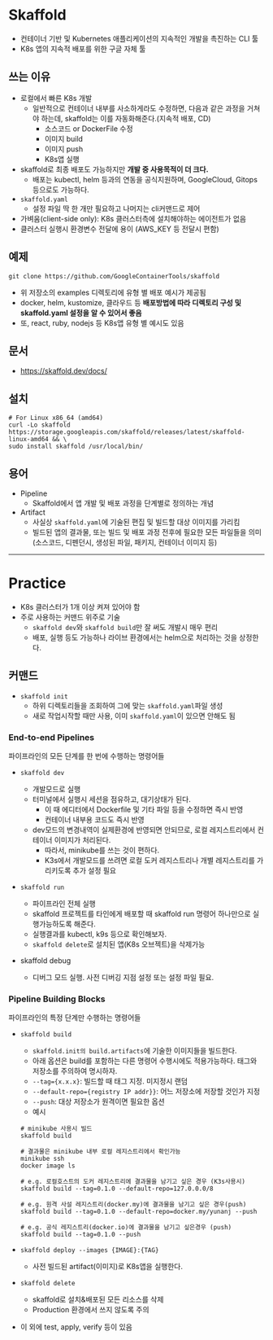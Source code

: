 # Skaffold
- 컨테이너 기반 및 Kubernetes 애플리케이션의 지속적인 개발을 촉진하는 CLI 툴
- K8s 앱의 지속적 배포를 위한 구글 자체 툴

## 쓰는 이유
- 로컬에서 빠른 K8s 개발
    - 일반적으로 컨테이너 내부를 사소하게라도 수정하면, 다음과 같은 과정을 거쳐야 하는데, skaffold는 이를 자동화해준다.(지속적 배포, CD)
        - 소스코드 or DockerFile 수정
        - 이미지 build
        - 이미지 push
        - K8s앱 실행
- skaffold로 최종 배포도 가능하지만 **개발 중 사용목적이 더 크다.**
    - 배포는 kubectl, helm 등과의 연동을 공식지원하며, GoogleCloud, Gitops 등으로도 가능하다.
- `skaffold.yaml`
    - 설정 파일 딱 한 개만 필요하고 나머지는 cli커맨드로 제어
- 가벼움(client-side only): K8s 클러스터측에 설치해야하는 에이전트가 없음
- 클러스터 실행시 환경변수 전달에 용이 (AWS_KEY 등 전달시 편함)

## 예제
```
git clone https://github.com/GoogleContainerTools/skaffold
```
- 위 저장소의 examples 디렉토리에 유형 별 배포 예시가 제공됨
- docker, helm, kustomize, 클라우드 등 **배포방법에 따라 디렉토리 구성 및 skaffold.yaml 설정을 알 수 있어서 좋음**
- 또, react, ruby, nodejs 등 K8s앱 유형 별 예시도 있음

## 문서
- https://skaffold.dev/docs/

## 설치
```
# For Linux x86_64 (amd64)
curl -Lo skaffold https://storage.googleapis.com/skaffold/releases/latest/skaffold-linux-amd64 && \
sudo install skaffold /usr/local/bin/
```
## 용어
- Pipeline
    - Skaffold에서 앱 개발 및 배포 과정을 단계별로 정의하는 개념
- Artifact
    - 사실상 `skaffold.yaml`에 기술된 편집 및 빌드할 대상 이미지를 가리킴
    - 빌드된 앱의 결과물, 또는 빌드 및 배포 과정 전후에 필요한 모든 파일들을 의미 (소스코드, 디펜던시, 생성된 파일, 패키지, 컨테이너 이미지 등)

---
# Practice
- K8s 클러스터가 1개 이상 켜져 있어야 함
- 주로 사용하는 커맨드 위주로 기술    
    - `skaffold dev`와 `skaffold build`만 잘 써도 개발시 매우 편리
    - 배포, 실행 등도 가능하나 라이브 환경에서는 helm으로 처리하는 것을 상정한다.

## 커맨드
- `skaffold init`
    - 하위 디렉토리들을 조회하여 그에 맞는 `skaffold.yaml`파일 생성
    - 새로 작업시작할 때만 사용, 이미 `skaffold.yaml`이 있으면 안해도 됨

### End-to-end Pipelines
파이프라인의 모든 단계를 한 번에 수행하는 명령어들

- `skaffold dev`
    - 개발모드로 실행
    - 터미널에서 실행시 세션을 점유하고, 대기상태가 된다.
        - 이 때 에디터에서 Dockerfile 및 기타 파일 등을 수정하면 즉시 반영
        - 컨테이너 내부용 코드도 즉시 반영
    - dev모드의 변경내역이 실제환경에 반영되면 안되므로, 로컬 레지스트리에서 컨테이너 이미지가 처리된다.
        - 따라서, minikube를 쓰는 것이 편하다.
        - K3s에서 개발모드를 쓰려면 로컬 도커 레지스트리나 개별 레지스트리를 가리키도록 추가 설정 필요

- `skaffold run`
    - 파이프라인 전체 실행
    - skaffold 프로젝트를 타인에게 배포할 때 skaffold run 명령어 하나만으로 실행가능하도록 해준다.
    - 실행결과를 kubectl, k9s 등으로 확인해보자.
    - `skaffold delete`로 설치된 앱(K8s 오브젝트)을 삭제가능

- skaffold debug
    - 디버그 모드 실행. 사전 디버깅 지점 설정 또는 설정 파일 필요.

### Pipeline Building Blocks
파이프라인의 특정 단계만 수행하는 명령어들
- `skaffold build`
    - `skaffold.init의 build.artifacts`에 기술한 이미지들을 빌드한다.
    - 아래 옵션은 build를 포함하는 다른 명령어 수행시에도 적용가능하다. 태그와 저장소를 주의하여 명시하자.
    - `--tag={x.x.x}`: 빌드할 때 태그 지정. 미지정시 랜덤
    - `--default-repo={registry IP addr}}`: 어느 저장소에 저장할 것인가 지정
    - `--push`: 대상 저장소가 원격이면 필요한 옵션
    - 예시
    ```
    # minikube 사용시 빌드
    skaffold build
    
    # 결과물은 minikube 내부 로컬 레지스트리에서 확인가능
    minikube ssh
    docker image ls
    ```
    ```
    # e.g. 로컬호스트의 도커 레지스트리에 결과물을 남기고 싶은 경우 (K3s사용시)
    skaffold build --tag=0.1.0 --default-repo=127.0.0.0/8
    ```
    ```
    # e.g. 원격 사설 레지스트리(docker.my)에 결과물을 남기고 싶은 경우(push)
    skaffold build --tag=0.1.0 --default-repo=docker.my/yunanj --push

    # e.g. 공식 레지스트리(docker.io)에 결과물을 남기고 싶은경우 (push)
    skaffold build --tag=0.1.0 --push
    ```

- `skaffold deploy --images {IMAGE}:{TAG}`
    - 사전 빌드된 artifact(이미지)로 K8s앱을 실행한다.

- `skaffold delete`
    - skaffold로 설치&배포된 모든 리소스를 삭제
    - Production 환경에서 쓰지 않도록 주의

- 이 외에 test, apply, verify 등이 있음
